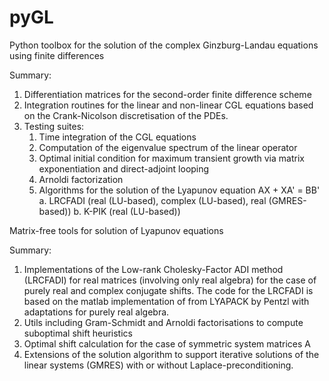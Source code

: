 # pyGL

Python toolbox for the solution of the complex Ginzburg-Landau equations using finite differences

Summary:
1. Differentiation matrices for the second-order finite difference scheme
2. Integration routines for the linear and non-linear CGL equations based on the Crank-Nicolson discretisation of the PDEs.
3. Testing suites:
   1. Time integration of the CGL equations
   2. Computation of the eigenvalue spectrum of the linear operator
   3. Optimal initial condition for maximum transient growth via matrix exponentiation and direct-adjoint looping
   4. Arnoldi factorization
   5. Algorithms for the solution of the Lyapunov equation AX + XA' = BB'
        a. LRCFADI (real (LU-based), complex (LU-based), real (GMRES-based))
        b. K-PIK (real (LU-based))

Matrix-free tools for solution of Lyapunov equations

Summary:
1. Implementations of the Low-rank Cholesky-Factor ADI method (LRCFADI) for real matrices (involving only real algebra) for the case of purely real and complex conjugate shifts.
   The code for the LRCFADI is based on the matlab implementation of from LYAPACK by Pentzl with adaptations for purely real algebra.
3. Utils including Gram-Schmidt and Arnoldi factorisations to compute suboptimal shift heuristics
4. Optimal shift calculation for the case of symmetric system matrices A
5. Extensions of the solution algorithm to support iterative solutions of the linear systems (GMRES) with or without Laplace-preconditioning.
